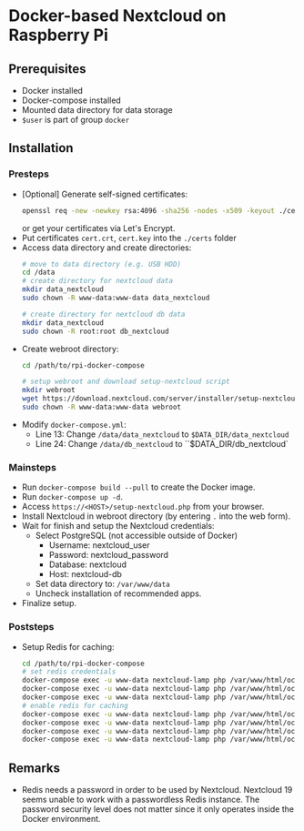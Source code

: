 # Docker-based Nextcloud on Raspberry Pi

## Prerequisites
 - Docker installed
 - Docker-compose installed
 - Mounted data directory for data storage
 - `$user` is part of group `docker`

## Installation

### Presteps
 - [Optional] Generate self-signed certificates:
   ```bash
   openssl req -new -newkey rsa:4096 -sha256 -nodes -x509 -keyout ./cert.key -out ./cert.crt -subj "/C=DE/ST=ExState/L=ExLoc/O=ExOrg/OU=ExOrgUnit/CN=*.myfritz.net"
   ```  
   or get your certificates via Let's Encrypt.
 - Put certificates `cert.crt`, `cert.key` into the `./certs` folder
 - Access data directory and create directories:
   ```bash
   # move to data directory (e.g. USB HDD)
   cd /data
   # create directory for nextcloud data
   mkdir data_nextcloud
   sudo chown -R www-data:www-data data_nextcloud

   # create directory for nextcloud db data
   mkdir data_nextcloud
   sudo chown -R root:root db_nextcloud
   ```
 - Create webroot directory:
   ```bash
   cd /path/to/rpi-docker-compose

   # setup webroot and download setup-nextcloud script
   mkdir webroot
   wget https://download.nextcloud.com/server/installer/setup-nextcloud.php -O webroot/setup-nextcloud.php
   sudo chown -R www-data:www-data webroot
   ```
 - Modify `docker-compose.yml`:
   * Line 13: Change `/data/data_nextcloud` to `$DATA_DIR/data_nextcloud`
   * Line 24: Change `/data/db_nextcloud` to ``$DATA_DIR/db_nextcloud`

### Mainsteps
 - Run `docker-compose build --pull` to create the Docker image.
 - Run `docker-compose up -d`.
 - Access `https://<HOST>/setup-nextcloud.php` from your browser.
 - Install Nextcloud in webroot directory (by entering `.` into the web form).
 - Wait for finish and setup the Nextcloud credentials:
   - Select PostgreSQL (not accessible outside of Docker)
     - Username: nextcloud_user
     - Password: nextcloud_password
     - Database: nextcloud
     - Host: nextcloud-db
   - Set data directory to: `/var/www/data`
   - Uncheck installation of recommended apps.
- Finalize setup.

### Poststeps
 - Setup Redis for caching:
   ```bash
   cd /path/to/rpi-docker-compose
   # set redis credentials
   docker-compose exec -u www-data nextcloud-lamp php /var/www/html/occ -n config:system:set redis host --value="nextcloud-redis"
   docker-compose exec -u www-data nextcloud-lamp php /var/www/html/occ -n config:system:set redis password --value="nextcloud_redis_pass"
   docker-compose exec -u www-data nextcloud-lamp php /var/www/html/occ -n config:system:set redis port --type=integer --value=6379
   # enable redis for caching
   docker-compose exec -u www-data nextcloud-lamp php /var/www/html/occ -n config:system:set memcache.local --value="\OC\Memcache\Redis"
   docker-compose exec -u www-data nextcloud-lamp php /var/www/html/occ -n config:system:set memcache.distributed --value="\OC\Memcache\Redis"
   docker-compose exec -u www-data nextcloud-lamp php /var/www/html/occ -n config:system:set memcache.locking --value="\OC\Memcache\Redis"
   docker-compose exec -u www-data nextcloud-lamp php /var/www/html/occ -n config:system:set filelocking.enabled --type=boolean --value=true
   ```
## Remarks
 - Redis needs a password in order to be used by Nextcloud. Nextcloud 19 seems unable to work with a passwordless Redis instance. The password security level does not matter since it only operates inside the Docker environment.